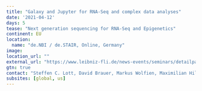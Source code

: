 ```yaml
---
title: "Galaxy and Jupyter for RNA-Seq and complex data analyses"
date: '2021-04-12'
days: 5
tease: "Next generation sequencing for RNA-Seq and Epigenetics"
continent: EU
location:
  name: "de.NBI / de.STAIR, Online, Germany"
image: 
location_url: ""
external_url: "https://www.leibniz-fli.de/news-events/seminars/detailpage/denbi-destair-training-course"
gtn: true
contact: "Steffen C. Lott, David Brauer, Markus Wolfien, Maximilian Hillemanns, Konstantin Riege"
subsites: [global, us]
---
```

